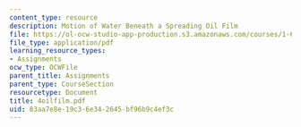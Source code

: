 ```yaml
---
content_type: resource
description: Motion of Water Beneath a Spreading Oil Film
file: https://ol-ocw-studio-app-production.s3.amazonaws.com/courses/1-63-advanced-fluid-dynamics-of-the-environment-fall-2002/83aa7e8e19c36e342645bf96b9c4ef3c_4oilfilm.pdf
file_type: application/pdf
learning_resource_types:
- Assignments
ocw_type: OCWFile
parent_title: Assignments
parent_type: CourseSection
resourcetype: Document
title: 4oilfilm.pdf
uid: 83aa7e8e-19c3-6e34-2645-bf96b9c4ef3c
---
```

